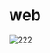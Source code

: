 # web
![222](https://user-images.githubusercontent.com/105256836/170774588-48bd81b6-dafc-4b5f-b662-59a82003b806.jpg)
